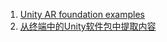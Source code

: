 
1. [Unity AR foundation examples](https://gitlab.com/chaofz) 
2. [从终端中的Unity软件包中提取内容](https://www.it102.com/blog/article/56013.html)